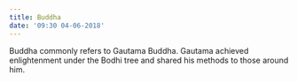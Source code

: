 ```yaml
---
title: Buddha
date: '09:30 04-06-2018'
---
```


Buddha commonly refers to Gautama Buddha. Gautama achieved enlightenment under the Bodhi tree and shared his methods to those around him.